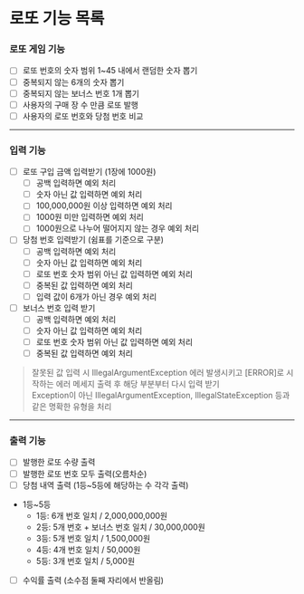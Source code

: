 로또 기능 목록
==============

### 로또 게임 기능
-[ ] 로또 번호의 숫자 범위 1~45 내에서 랜덤한 숫자 뽑기   
-[ ] 중복되지 않는 6개의 숫자 뽑기   
-[ ] 중복되지 않는 보너스 번호 1개 뽑기   
-[ ] 사용자의 구매 장 수 만큼 로또 발행   
-[ ] 사용자의 로또 번호와 당첨 번호 비교       
---------------------   


### 입력 기능
-[ ] 로또 구입 금액 입력받기 (1장에 1000원)       
   -[ ] 공백 입력하면 예외 처리    
   -[ ] 숫자 아닌 값 입력하면 예외 처리   
   -[ ] 100,000,000원 이상 입력하면 예외 처리   
   -[ ] 1000원 미만 입력하면 예외 처리   
   -[ ] 1000원으로 나누어 떨어지지 않는 경우 예외 처리   

-[ ] 당첨 번호 입력받기 (쉼표를 기준으로 구분)   
   -[ ] 공백 입력하면 예외 처리
   -[ ] 숫자 아닌 값 입력하면 예외 처리
   -[ ] 로또 번호 숫자 범위 아닌 값 입력하면 예외 처리
   -[ ] 중복된 값 입력하면 예외 처리
   -[ ] 입력 값이 6개가 아닌 경우 예외 처리

-[ ] 보너스 번호 입력 받기
   -[ ] 공백 입력하면 예외 처리
   -[ ] 숫자 아닌 값 입력하면 예외 처리
   -[ ] 로또 번호 숫자 범위 아닌 값 입력하면 예외 처리
   -[ ] 중복된 값 입력하면 예외 처리
> 잘못된 값 입력 시 IllegalArgumentException 에러 발생시키고 [ERROR]로 시작하는 에러 메세지 출력 후 해당 부분부터 다시 입력 받기   
> Exception이 아닌 IllegalArgumentException, IllegalStateException 등과 같은 명확한 유형을 처리   
---------------------   


### 출력 기능
-[ ] 발행한 로또 수량 출력   
-[ ] 발행한 로또 번호 모두 출력(오름차순)   
-[ ] 당첨 내역 출력 (1등~5등에 해당하는 수 각각 출력)
- 1등~5등
   - 1등: 6개 번호 일치 / 2,000,000,000원
   - 2등: 5개 번호 + 보너스 번호 일치 / 30,000,000원
   - 3등: 5개 번호 일치 / 1,500,000원
   - 4등: 4개 번호 일치 / 50,000원
   - 5등: 3개 번호 일치 / 5,000원
-[ ] 수익률 출력 (소수점 둘째 자리에서 반올림)   
